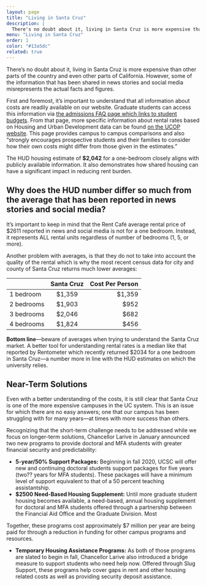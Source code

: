 ```yaml
---
layout: page
title: "Living in Santa Cruz"
description: |
  There's no doubt about it, living in Santa Cruz is more expensive than other parts of the country and even other parts of California.  However, some of the information that has been shared in news stories and social media misrepresents the actual facts and figures. Learn more about living in Santa Cruz.
menu: "Living in Santa Cruz"
order: 1
color: "#13a5dc"
related: true
---
```


There’s no doubt about it, living in Santa Cruz is more expensive than other parts of the country and even other parts of California.  However, some of the information that has been shared in news stories and social media misrepresents the actual facts and figures.

First and foremost, it’s important to understand that all information about costs are readily available on our website. Graduate students can access this information via [the admissions FAQ page which links to student budgets](https://financialaid.ucsc.edu/cost-to-attend/graduate-costs.html).  From that page, more specific information about rental rates based on Housing and Urban Development data can be found [on the UCOP website](https://www.ucop.edu/student-affairs/_files/housing-costs-near-campuses.pdf).  This page provides campus to campus comparisons and also “strongly encourages prospective students and their families to consider how their own costs might differ from those given in the estimates.” 

The HUD housing estimate of **$2,042** for a one-bedroom closely aligns with publicly available information.  It also demonstrates how shared housing can have a significant impact in reducing rent burden.

## Why does the HUD number differ so much from the average that has been reported in news stories and social media?

It’s important to keep in mind that the Rent Café average rental price of $2611 reported in news and social media is not for a one bedroom.  Instead, it represents ALL rental units regardless of number of bedrooms (1, 5, or more).  

Another problem with averages, is that they do not to take into account the quality of the rental which is why the most recent census data for city and county of Santa Cruz returns much lower averages:
 
|  | Santa Cruz |  Cost Per Person |
| ------------- |:-------------:| -----:|
| 1 bedroom |  $1,359 |  $1,359 |
| 2 bedrooms |  $1,903 |  $952 |
| 3 bedrooms |  $2,046 |  $682 |
| 4 bedrooms |  $1,824 |  $456 |

**Bottom line**—beware of averages when trying to understand the Santa Cruz market.  A better tool for understanding rental rates is a median like that reported by Rentometer which recently returned $2034 for a one bedroom in Santa Cruz—a number more in line with the HUD estimates on which the university relies.

## Near-Term Solutions

Even with a better understanding of the costs, it is still clear that Santa Cruz is one of the more expensive campuses in the UC system.  This is an issue for which there are no easy answers; one that our campus has been struggling with for many years—at times with more success than others.  

Recognizing that the short-term challenge needs to be addressed while we focus on longer-term solutions, Chancellor Larive in January announced two new programs to provide doctoral and MFA students with greater financial security and predictability:

- **5-year/50% Support Packages:** Beginning in fall 2020, UCSC will offer new and continuing doctoral students support packages for five years (two?? years for MFA students). These packages will have a minimum level of support equivalent to that of a 50 percent teaching assistantship.
- **$2500 Need-Based Housing Supplement:** Until more graduate student housing becomes available, a need-based, annual housing supplement for doctoral and MFA students offered through a partnership between the Financial Aid Office and the Graduate Division.  Most 

Together, these programs cost approximately $7 million per year are being paid for through a reduction in funding for other campus programs and resources.

- **Temporary Housing Assistance Programs:** As both of those programs are slated to begin in fall, Chancellor Larive also introduced a bridge measure to support students who need help now. Offered through Slug Support, these programs help cover gaps in rent and other housing related costs as well as providing security deposit assistance.
